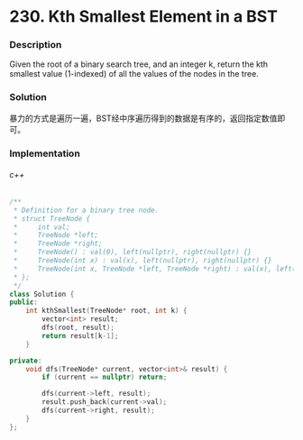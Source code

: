 # 230. Kth Smallest Element in a BST

### Description

Given the root of a binary search tree, and an integer k, return the kth smallest value (1-indexed) of all the values of the nodes in the tree.

### Solution

暴力的方式是遍历一遍，BST经中序遍历得到的数据是有序的，返回指定数值即可。



### Implementation

###### c++

```c++
/**
 * Definition for a binary tree node.
 * struct TreeNode {
 *     int val;
 *     TreeNode *left;
 *     TreeNode *right;
 *     TreeNode() : val(0), left(nullptr), right(nullptr) {}
 *     TreeNode(int x) : val(x), left(nullptr), right(nullptr) {}
 *     TreeNode(int x, TreeNode *left, TreeNode *right) : val(x), left(left), right(right) {}
 * };
 */
class Solution {
public:
    int kthSmallest(TreeNode* root, int k) {
        vector<int> result;
        dfs(root, result);
        return result[k-1];
    }

private:
    void dfs(TreeNode* current, vector<int>& result) {
        if (current == nullptr) return;

        dfs(current->left, result);
        result.push_back(current->val);
        dfs(current->right, result);
    }
};
```
